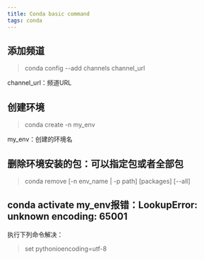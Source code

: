 ```yaml
---
title: Conda basic command
tags: conda
---
```

## 添加频道
>conda config --add channels channel_url
>
channel_url：频道URL
## 创建环境
>conda create -n my_env

my_env：创建的环境名
## 删除环境安装的包：可以指定包或者全部包
>conda remove [-n env_name | -p path] [packages] [--all]

## conda activate my_env报错：LookupError: unknown encoding: 65001
执行下列命令解决：
>set pythonioencoding=utf-8
